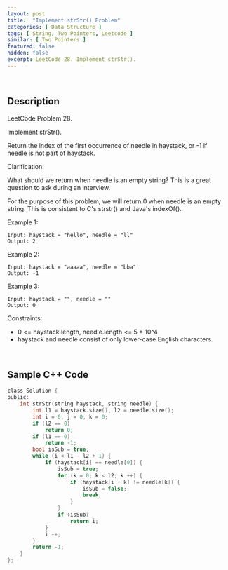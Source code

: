 ```yaml
---
layout: post
title:  "Implement strStr() Problem"
categories: [ Data Structure ]
tags: [ String, Two Pointers, Leetcode ]
similar: [ Two Pointers ]
featured: false
hidden: false
excerpt: LeetCode 28. Implement strStr().
---
```


<br />

## Description

LeetCode Problem 28. 

Implement strStr().

Return the index of the first occurrence of needle in haystack, or -1 if needle is not part of haystack.

Clarification:

What should we return when needle is an empty string? This is a great question to ask during an interview.

For the purpose of this problem, we will return 0 when needle is an empty string. This is consistent to C's strstr() and Java's indexOf().

 

Example 1:
```
Input: haystack = "hello", needle = "ll"
Output: 2
```

Example 2:
```
Input: haystack = "aaaaa", needle = "bba"
Output: -1
```

Example 3:
```
Input: haystack = "", needle = ""
Output: 0
```

Constraints:

* 0 <= haystack.length, needle.length <= 5 * 10^4
* haystack and needle consist of only lower-case English characters.


<br />

## Sample C++ Code


```c
class Solution {
public:
    int strStr(string haystack, string needle) {
        int l1 = haystack.size(), l2 = needle.size();
        int i = 0, j = 0, k = 0;
        if (l2 == 0)
            return 0;
        if (l1 == 0)
            return -1;
        bool isSub = true;
        while (i < l1 - l2 + 1) {
            if (haystack[i] == needle[0]) {
                isSub = true;
                for (k = 0; k < l2; k ++) {
                    if (haystack[i + k] != needle[k]) {
                        isSub = false;
                        break;
                    }
                }
                if (isSub)
                    return i;
            } 
            i ++;
        }
        return -1;
    }
};
```
